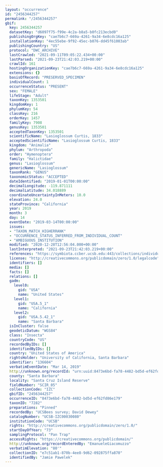 ```yaml
---
layout: "occurrence"
id: "2456344257"
permalink: "/2456344257"
gbif:
  key: 2456344257
  datasetKey: "d6097f75-f99e-4c2a-b8a5-b0fc213ecbd0"
  publishingOrgKey: "cae7b6c7-669a-4261-9a34-6e8cdc16a125"
  installationKey: "4ec55ebe-9f92-45ec-b076-dd45f61003ab"
  publishingCountry: "US"
  protocol: "DWC_ARCHIVE"
  lastCrawled: "2021-09-11T09:05:22.434+00:00"
  lastParsed: "2021-09-23T21:42:03.219+00:00"
  crawlId: 161
  hostingOrganizationKey: "cae7b6c7-669a-4261-9a34-6e8cdc16a125"
  extensions: {}
  basisOfRecord: "PRESERVED_SPECIMEN"
  individualCount: 1
  occurrenceStatus: "PRESENT"
  sex: "FEMALE"
  lifeStage: "Adult"
  taxonKey: 1353501
  kingdomKey: 1
  phylumKey: 54
  classKey: 216
  orderKey: 1457
  familyKey: 7908
  genusKey: 1353501
  acceptedTaxonKey: 1353501
  scientificName: "Lasioglossum Curtis, 1833"
  acceptedScientificName: "Lasioglossum Curtis, 1833"
  kingdom: "Animalia"
  phylum: "Arthropoda"
  order: "Hymenoptera"
  family: "Halictidae"
  genus: "Lasioglossum"
  genericName: "Lasioglossum"
  taxonRank: "GENUS"
  taxonomicStatus: "ACCEPTED"
  dateIdentified: "2019-01-01T00:00:00"
  decimalLongitude: -119.871111
  decimalLatitude: 34.018889
  coordinateUncertaintyInMeters: 10.0
  elevation: 24.0
  stateProvince: "California"
  year: 2019
  month: 3
  day: 14
  eventDate: "2019-03-14T00:00:00"
  issues:
  - "TAXON_MATCH_HIGHERRANK"
  - "OCCURRENCE_STATUS_INFERRED_FROM_INDIVIDUAL_COUNT"
  - "AMBIGUOUS_INSTITUTION"
  modified: "2020-12-28T12:56:04.000+00:00"
  lastInterpreted: "2021-09-23T21:42:03.219+00:00"
  references: "https://symbiota.ccber.ucsb.edu:443/collections/individual/index.php?occid=136604"
  license: "http://creativecommons.org/publicdomain/zero/1.0/legalcode"
  identifiers: []
  media: []
  facts: []
  relations: []
  gadm:
    level0:
      gid: "USA"
      name: "United States"
    level1:
      gid: "USA.5_1"
      name: "California"
    level2:
      gid: "USA.5.42_1"
      name: "Santa Barbara"
  isInCluster: false
  geodeticDatum: "WGS84"
  class: "Insecta"
  countryCode: "US"
  recordedByIDs: []
  identifiedByIDs: []
  country: "United States of America"
  rightsHolder: "University of California, Santa Barbara"
  identifier: "136604"
  verbatimEventDate: "Mar 14, 2019"
  http://unknown.org/recordId: "urn:uuid:8473e6bd-fa78-4482-bd5d-ef62fd86e179"
  county: "Santa Barbara"
  locality: "Santa Cruz Island Reserve"
  fieldNumber: "SCIR_05"
  collectionCode: "IZC"
  gbifID: "2456344257"
  occurrenceID: "8473e6bd-fa78-4482-bd5d-ef62fd86e179"
  taxonID: "7282"
  preparations: "Pinned"
  recordedBy: "UCSBees survey; David Dewey"
  catalogNumber: "UCSB-IZC00030080"
  institutionCode: "UCSB"
  rights: "http://creativecommons.org/publicdomain/zero/1.0/"
  startDayOfYear: "73"
  samplingProtocol: "Pan Trap"
  accessRights: "https://creativecommons.org/publicdomain/"
  http://unknown.org/recordEnteredBy: "EmanueleGiacomuzzo"
  verbatimElevation: "80'"
  collectionID: "e7c51ab1-870b-4ee8-9d62-092875ffa870"
  identifiedBy: "Jamie Pawelek"
---
```

